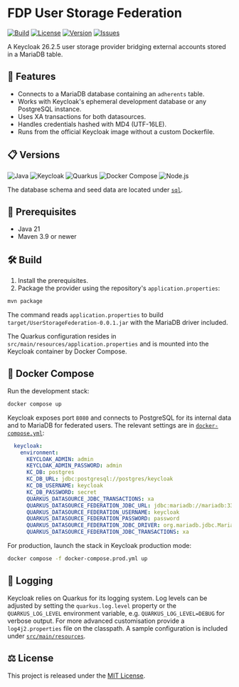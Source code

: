 # FDP User Storage Federation

[![Build](https://github.com/andinox/FDPUserStorageFederation/actions/workflows/maven.yml/badge.svg)](https://github.com/andinox/FDPUserStorageFederation/actions)
[![License](https://img.shields.io/github/license/andinox/FDPUserStorageFederation?style=flat-square)](LICENSE)
[![Version](https://img.shields.io/github/v/release/andinox/FDPUserStorageFederation.svg?style=flat-square)](https://github.com/andinox/FDPUserStorageFederation/releases/latest)
[![Issues](https://img.shields.io/github/issues/andinox/FDPUserStorageFederation.svg?style=flat-square)](https://github.com/andinox/FDPUserStorageFederation/issues)

A Keycloak 26.2.5 user storage provider bridging external accounts stored in a MariaDB table.

## 🚀 Features

- Connects to a MariaDB database containing an `adherents` table.
- Works with Keycloak's ephemeral development database or any PostgreSQL instance.
- Uses XA transactions for both datasources.
- Handles credentials hashed with MD4 (UTF-16LE).
- Runs from the official Keycloak image without a custom Dockerfile.

## 📋 Versions

![Java](https://img.shields.io/badge/Java-21-blue?style=flat-square)
![Keycloak](https://img.shields.io/badge/Keycloak-26.2.5-red?style=flat-square)
![Quarkus](https://img.shields.io/badge/Quarkus-3.20.1-orange?style=flat-square)
![Docker Compose](https://img.shields.io/badge/Docker%20Compose-2.x-blue?style=flat-square)
![Node.js](https://img.shields.io/badge/Node.js-via%20nvm-brightgreen?style=flat-square)

The database schema and seed data are located under [`sql`](sql).

## 🧰 Prerequisites

- Java 21
- Maven 3.9 or newer

## 🛠️ Build

1. Install the prerequisites.
2. Package the provider using the repository's `application.properties`:

```bash
mvn package
```

The command reads `application.properties` to build `target/UserStorageFederation-0.0.1.jar` with the MariaDB driver included.

The Quarkus configuration resides in `src/main/resources/application.properties` and is mounted into the Keycloak container by Docker Compose.

## 🚢 Docker Compose

Run the development stack:

```bash
docker compose up
```

Keycloak exposes port `8080` and connects to PostgreSQL for its internal data and to MariaDB for federated users. The relevant settings are in [`docker-compose.yml`](docker-compose.yml):

```yaml
  keycloak:
    environment:
      KEYCLOAK_ADMIN: admin
      KEYCLOAK_ADMIN_PASSWORD: admin
      KC_DB: postgres
      KC_DB_URL: jdbc:postgresql://postgres/keycloak
      KC_DB_USERNAME: keycloak
      KC_DB_PASSWORD: secret
      QUARKUS_DATASOURCE_JDBC_TRANSACTIONS: xa
      QUARKUS_DATASOURCE_FEDERATION_JDBC_URL: jdbc:mariadb://mariadb:3306/adh6_prod
      QUARKUS_DATASOURCE_FEDERATION_USERNAME: keycloak
      QUARKUS_DATASOURCE_FEDERATION_PASSWORD: password
      QUARKUS_DATASOURCE_FEDERATION_JDBC_DRIVER: org.mariadb.jdbc.MariaDbXADataSource
      QUARKUS_DATASOURCE_FEDERATION_JDBC_TRANSACTIONS: xa
```

For production, launch the stack in Keycloak production mode:

```bash
docker compose -f docker-compose.prod.yml up
```

## 📝 Logging

Keycloak relies on Quarkus for its logging system. Log levels can be adjusted by
setting the `quarkus.log.level` property or the `QUARKUS_LOG_LEVEL` environment
variable, e.g. `QUARKUS_LOG_LEVEL=DEBUG` for verbose output.  For more advanced
customisation provide a `log4j2.properties` file on the classpath. A sample
configuration is included under [`src/main/resources`](src/main/resources).

## ⚖️ License

This project is released under the [MIT License](LICENSE).
